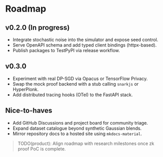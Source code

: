 # Roadmap

## v0.2.0 (In progress)
- Integrate stochastic noise into the simulator and expose seed control.
- Serve OpenAPI schema and add typed client bindings (httpx-based).
- Publish packages to TestPyPI via release workflow.

## v0.3.0
- Experiment with real DP-SGD via Opacus or TensorFlow Privacy.
- Swap the mock proof backend with a stub calling `snarkjs` or HyperPlonk.
- Add distributed tracing hooks (OTel) to the FastAPI stack.

## Nice-to-haves
- Add GitHub Discussions and project board for community triage.
- Expand dataset catalogue beyond synthetic Gaussian blends.
- Mirror repository docs to a hosted site using `mkdocs-material`.

> TODO(product): Align roadmap with research milestones once zk proof PoC is complete.
